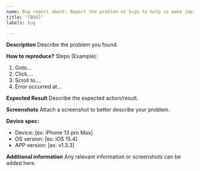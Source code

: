 ```yaml
---
name: Bug report about: Report the problem or bugs to help us make improvements!
title: "[BUG]"
labels: bug

---
```


**Description**
Describe the problem you found.

**How to reproduce?**
Steps (Example):

1. Goto...
2. Click....
3. Scroll to....
4. Error occurred at...

**Expected Result**
Describe the expected action/result.

**Screenshots**
Attach a screenshot to better describe your problem.

**Device spec:**

- Device: [ex: iPhone 13 pro Max]
- OS version: [ex: iOS 15.4]
- APP version: [ex: v1.3.3]

**Additional information**
Any relevant information or screenshots can be added here.
